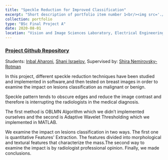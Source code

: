 ```yaml
---
title: "Speckle Reduction for Improved Classification"
excerpt: "Short description of portfolio item number 1<br/><img src='./../images/Speckle_Pic_1.png'>"
collection: portfolio
type: "BSc Final Project A"
date: 2020-08-01
location: "Vision and Image Sciences Laboratory, Electrical Engineering department, Technion"
---
```


### [Project Github Repository](https://github.com/shani1610/Speckle-Reduction-for-Improved-Classification)

Students: [Inbal Aharoni](mailto:AHARONINBAL@gmail.com),  [Shani Israelov](mailto:shani1610@gmail.com), Supervised by: [Shira Nemirovsky-Rotman](mailto:nshira@campus.technion.ac.il)

In this project, different speckle reduction techniques have been studied and implemented in software,and then tested on breast images in order to examine the impact on lesions classification as malignant or benign.

Speckle pattern tends to obscure edges and reduce the image contrast and therefore is interrupting the radiologists in the medical diagnosis.

The first method is OBLMN Algorithm which we didn’t implemented ourselves
and the second is Adaptive Wavelet Thresholding which we implemented in MATLAB. 

We examine the impact on lesions classification in two ways. 
The first one is quantitative Features' Extraction. The features divided into morphological and textural features that characterize the mass.The second way to examine the impact is by radiologist professional opinion. Finally, we made conclusions. 
